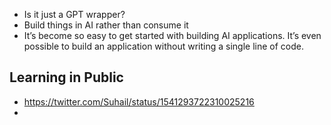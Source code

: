 - Is it just a GPT wrapper?
- Build things in AI rather than consume it
- It’s become so easy to get started with building AI applications. It’s even possible to build an application without writing a single line of code.

## Learning in Public
- https://twitter.com/Suhail/status/1541293722310025216
- 